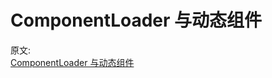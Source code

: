 # ComponentLoader 与动态组件

原文:  
[ComponentLoader 与动态组件](https://mp.weixin.qq.com/s/INApVsYcEmoq0m8cXZiPxQ)
